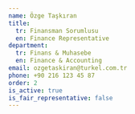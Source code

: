 ```yaml
---
name: Özge Taşkıran
title:
  tr: Finansman Sorumlusu
  en: Finance Representative
department:
  tr: Finans & Muhasebe
  en: Finance & Accounting
email: ozgetaskiran@turkel.com.tr
phone: +90 216 123 45 87
order: 2
is_active: true
is_fair_representative: false
---
```

